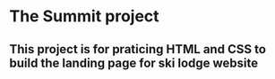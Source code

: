 # The Summit project

## This project is for praticing HTML and CSS to build the landing page for ski lodge website
